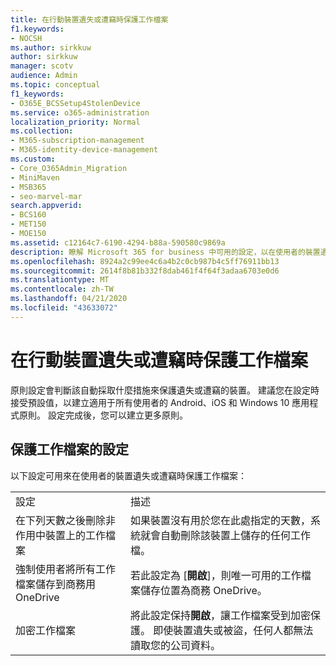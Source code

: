 ```yaml
---
title: 在行動裝置遺失或遭竊時保護工作檔案
f1.keywords:
- NOCSH
ms.author: sirkkuw
author: sirkkuw
manager: scotv
audience: Admin
ms.topic: conceptual
f1_keywords:
- O365E_BCSSetup4StolenDevice
ms.service: o365-administration
localization_priority: Normal
ms.collection:
- M365-subscription-management
- M365-identity-device-management
ms.custom:
- Core_O365Admin_Migration
- MiniMaven
- MSB365
- seo-marvel-mar
search.appverid:
- BCS160
- MET150
- MOE150
ms.assetid: c12164c7-6190-4294-b88a-590580c9869a
description: 瞭解 Microsoft 365 for business 中可用的設定，以在使用者的裝置遺失或遭盜時，保護工作檔。
ms.openlocfilehash: 8924a2c99ee4c6a4b2c0cb987b4c5ff76911bb13
ms.sourcegitcommit: 2614f8b81b332f8dab461f4f64f3adaa6703e0d6
ms.translationtype: MT
ms.contentlocale: zh-TW
ms.lasthandoff: 04/21/2020
ms.locfileid: "43633072"
---
```

# <a name="protect-work-files-when-a-mobile-device-is-lost-or-stolen"></a>在行動裝置遺失或遭竊時保護工作檔案

原則設定會判斷該自動採取什麼措施來保護遺失或遭竊的裝置。 建議您在設定時接受預設值，以建立適用于所有使用者的 Android、iOS 和 Windows 10 應用程式原則。 設定完成後，您可以建立更多原則。
  
## <a name="settings-that-protect-work-files"></a>保護工作檔案的設定

以下設定可用來在使用者的裝置遺失或遭竊時保護工作檔案：
  
|||
|:-----|:-----|
|設定  <br/> |描述  <br/> |
|在下列天數之後刪除非作用中裝置上的工作檔案  <br/> |如果裝置沒有用於您在此處指定的天數，系統就會自動刪除該裝置上儲存的任何工作檔。  <br/> |
|強制使用者將所有工作檔案儲存到商務用 OneDrive  <br/> |若此設定為 [**開啟**]，則唯一可用的工作檔案儲存位置為商務 OneDrive。  <br/> |
|加密工作檔案  <br/> |將此設定保持**開啟**，讓工作檔案受到加密保護。 即使裝置遺失或被盜，任何人都無法讀取您的公司資料。  <br/> |
   

